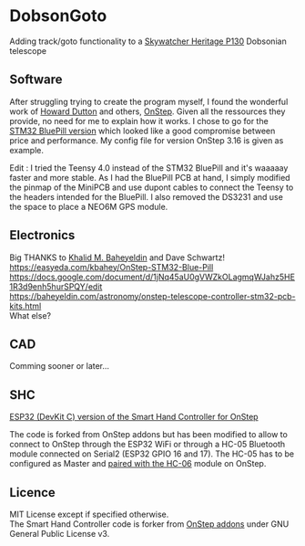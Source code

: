 # DobsonGoto
Adding track/goto functionality to a [Skywatcher Heritage P130](http://www.skywatcher.com/product/heritage-p130/) Dobsonian telescope

## Software
After struggling trying to create the program myself, 
I found the wonderful work of [Howard Dutton](https://github.com/hjd1964) 
and others, [OnStep](https://github.com/hjd1964/OnStep). 
Given all the ressources they provide, no need for me to explain how it works. 
I chose to go for the [STM32 BluePill version](https://onstep.groups.io/g/main/wiki/6408) 
which looked like a good compromise between price and performance. 
My config file for version OnStep 3.16 is given as example.

Edit : I tried the Teensy 4.0 instead of the STM32 BluePill and it's waaaaay faster and more stable.
As I had the BluePill PCB at hand, I simply modified the pinmap of the MiniPCB and use dupont cables
to connect the Teensy to the headers intended for the BluePill.
I also removed the DS3231 and use the space to place a NEO6M GPS module.

## Electronics
Big THANKS to [Khalid M. Baheyeldin](https://baheyeldin.com/family/khalid/khalid-m-baheyeldin.html) and Dave Schwartz!  
https://easyeda.com/kbahey/OnStep-STM32-Blue-Pill  
https://docs.google.com/document/d/1jNq45aU0gVWZkOLagmqWJahz5HE1R3d9enh5hurSPQY/edit  
https://baheyeldin.com/astronomy/onstep-telescope-controller-stm32-pcb-kits.html  
What else?  

## CAD
Comming sooner or later...

## SHC
[ESP32 (DevKit C) version of the Smart Hand Controller for OnStep](https://baheyeldin.com/astronomy/onstep-esp32-smart-hand-controller-shc.html)

The code is forked from OnStep addons but has been modified to allow to connect to OnStep
through the ESP32 WiFi or through a HC-05 Bluetooth module connected on Serial2 (ESP32 GPIO 16 and 17).
The HC-05 has to be configured as Master and [paired with the HC-06](http://www.martyncurrey.com/connecting-2-arduinos-by-bluetooth-using-a-hc-05-and-a-hc-06-pair-bind-and-link/) module on OnStep.

## Licence
MIT License except if specified otherwise.  
The Smart Hand Controller code is forker from [OnStep addons](https://github.com/hjd1964/OnStep/tree/master/addons/SmartHandController) under GNU General Public License v3.